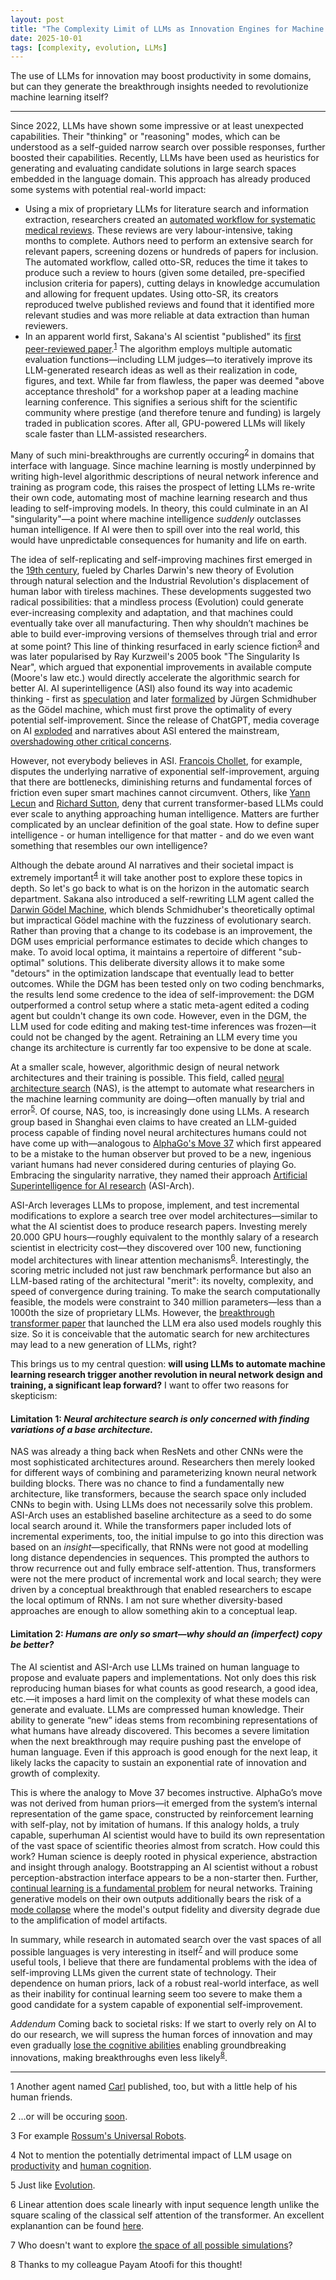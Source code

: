```yaml
---
layout: post
title: "The Complexity Limit of LLMs as Innovation Engines for Machine Learning - Can we find Move 37 for Neural Architecture Search?"
date: 2025-10-01
tags: [complexity, evolution, LLMs]
---
```


The use of LLMs for innovation may boost productivity in some domains, but can they generate the breakthrough insights needed to revolutionize machine learning itself?

---

Since 2022, LLMs have shown some impressive or at least unexpected capabilities. Their "thinking" or "reasoning" modes, which can be understood as a self-guided narrow search over possible responses, further boosted their capabilities. Recently, LLMs have been used as heuristics for generating and evaluating candidate solutions in large search spaces embedded in the language domain. This approach has already produced some systems with potential real-world impact:

- Using a mix of proprietary LLMs for literature search and information extraction, researchers created an [automated workflow for systematic medical reviews](https://www.medrxiv.org/content/10.1101/2025.06.13.25329541v2). These reviews are very labour-intensive, taking months to complete. Authors need to perform an extensive search for relevant papers, screening dozens or hundreds of papers for inclusion. The automated workflow, called otto-SR, reduces the time it takes to produce such a review to hours (given some detailed, pre-specified inclusion criteria for papers), cutting delays in knowledge accumulation and allowing for frequent updates. Using otto-SR, its creators reproduced twelve published reviews and found that it identified more relevant studies and was more reliable at data extraction than human reviewers.
- In an apparent world first, Sakana's AI scientist "published" its [first peer-reviewed paper](https://sakana.ai/ai-scientist-first-publication/).<sup>[1](#footnote-1)</sup> The algorithm employs multiple automatic evaluation functions—including LLM judges—to iteratively improve its LLM-generated research ideas as well as their realization in code, figures, and text. While far from flawless, the paper was deemed "above acceptance threshold" for a workshop paper at a leading machine learning conference. This signifies a serious shift for the scientific community where prestige (and therefore tenure and funding) is largely traded in publication scores. After all, GPU-powered LLMs will likely scale faster than LLM-assisted researchers.

Many of such mini-breakthroughs are currently occuring<sup>[2](#footnote-2)</sup> in domains that interface with language. Since machine learning is mostly underpinned by writing high-level algorithmic descriptions of neural network inference and training as program code, this raises the prospect of letting LLMs re-write their own code, automating most of machine learning research and thus leading to self-improving models. In theory, this could culminate in an AI "singularity"—a point where machine intelligence *suddenly* outclasses human intelligence. If AI were then to spill over into the real world, this would have unpredictable consequences for humanity and life on earth.

The idea of self-replicating and self-improving machines first emerged in the [19th century](https://arxiv.org/pdf/1806.01322), fueled by Charles Darwin's new theory of Evolution through natural selection and the Industrial Revolution's displacement of human labor with tireless machines. These developments suggested two radical possibilities: that a mindless process (Evolution) could generate ever-increasing complexity and adaptation, and that machines could eventually take over all manufacturing. Then why shouldn’t machines be able to build ever-improving versions of themselves through trial and error at some point? This line of thinking resurfaced in early science fiction<sup>[3](#footnote-3)</sup> and was later popularised by Ray Kurzweil's 2005 book "The Singularity Is Near", which argued that exponential improvements in available compute (Moore's law etc.) would directly accelerate the algorithmic search for better AI. AI superintelligence (ASI) also found its way into academic thinking - first as [speculation](https://doi.org/10.1016/S0065-2458(08)60418-0) and later [formalized](https://people.idsia.ch/~juergen/goedelmachine.html) by Jürgen Schmidhuber as the Gödel machine, which must first prove the optimality of every potential self-improvement. Since the release of ChatGPT, media coverage on AI [exploded](https://doi.org/10.1038/s41562-024-02026-z) and narratives about ASI entered the mainstream, [overshadowing other critical concerns](https://doi.org/10.1007/s10676-024-09758-6).

However, not everybody believes in ASI. [Francois Chollet](https://youtu.be/Bo8MY4JpiXE?t=115), for example, disputes the underlying narrative of exponential self-improvement, arguing that there are bottlenecks, diminishing returns and fundamental forces of friction even super smart machines cannot circumvent. Others, like [Yann Lecun](https://www.youtube.com/watch?v=4__gg83s_Do) and [Richard Sutton](https://www.youtube.com/watch?v=21EYKqUsPfg), deny that current transformer-based LLMs could ever scale to anything approaching human intelligence. Matters are further complicated by an unclear definition of the goal state. How to define super intelligence - or human intelligence for that matter - and do we even want something that resembles our own intelligence? 

Although the debate around AI narratives and their societal impact is extremely important<sup>[4](#footnote-4)</sup> it will take another post to explore these topics in depth. So let's go back to what is on the horizon in the automatic search department. Sakana also introduced a self-rewriting LLM agent called the [Darwin Gödel Machine](https://sakana.ai/dgm/), which blends Schmidhuber's theoretically optimal but impractical Gödel machine with the fuzziness of evolutionary search. Rather than proving that a change to its codebase is an improvement, the DGM uses empricial performance estimates to decide which changes to make. To avoid local optima, it maintains a repertoire of different "sub-optimal" solutions. This deliberate diversity allows it to make some "detours" in the optimization landscape that eventually lead to better outcomes. While the DGM has been tested only on two coding benchmarks, the results lend some credence to the idea of self-improvement: the DGM outperformed a control setup where a static meta-agent edited a coding agent but couldn't change its own code. However, even in the DGM, the LLM used for code editing and making test-time inferences was frozen—it could not be changed by the agent. Retraining an LLM every time you change its architecture is currently far too expensive to be done at scale.

At a smaller scale, however, algorithmic design of neural network architectures and their training is possible. This field, called [neural architecture search](https://www.jmlr.org/papers/v20/18-598.html) (NAS), is the attempt to automate what researchers in the machine learning community are doing—often manually by trial and error<sup>[5](#footnote-5)</sup>. Of course, NAS, too, is increasingly done using LLMs. A research group based in Shanghai even claims to have created an LLM-guided process capable of finding novel neural architectures humans could not have come up with—analogous to [AlphaGo's Move 37](https://youtu.be/WXuK6gekU1Y?t=2969) which first appeared to be a mistake to the human observer but proved to be a new, ingenious variant humans had never considered during centuries of playing Go. Embracing the singularity narrative, they named their approach [Artificial Superintelligence for AI research](https://arxiv.org/abs/2507.18074) (ASI-Arch). 

ASI-Arch leverages LLMs to propose, implement, and test incremental modifications to explore a search tree over model architectures—similar to what the AI scientist does to produce research papers. Investing merely 20.000 GPU hours—roughly equivalent to the monthly salary of a research scientist in electricity cost—they discovered over 100 new, functioning model architectures with linear attention mechanisms<sup>[6](#footnote-6)</sup>. Interestingly, the scoring metric included not just raw benchmark performance but also an LLM-based rating of the architectural "merit": its novelty, complexity, and speed of convergence during training. To make the search computationally feasible, the models were constraint to 340 million parameters—less than a 1000th the size of proprietary LLMs. However, the [breakthrough transformer paper](https://proceedings.neurips.cc/paper_files/paper/2017/file/3f5ee243547dee91fbd053c1c4a845aa-Paper.pdf) that launched the LLM era also used models roughly this size. So it is conceivable that the automatic search for new architectures may lead to a new generation of LLMs, right? 

This brings us to my central question: **will using LLMs to automate machine learning research trigger another revolution in neural network design and training, a significant leap forward?** I want to offer two reasons for skepticism:

#### Limitation 1: *Neural architecture search is only concerned with finding variations of a base architecture.* 

NAS was already a thing back when ResNets and other CNNs were the most sophisticated architectures around. Researchers then merely looked for different ways of combining and parameterizing known neural network building blocks. There was no chance to find a fundamentally new architecture, like transformers, because the search space only included CNNs to begin with. Using LLMs does not necessarily solve this problem. ASI-Arch uses an established baseline architecture as a seed to do some local search around it. While the transformers paper included lots of incremental experiments, too, the initial impulse to go into this direction was based on an *insight*—specifically, that RNNs were not good at modelling long distance dependencies in sequences. This prompted the authors to throw recurrence out and fully embrace self-attention. Thus, transformers were not the mere product of incremental work and local search; they were driven by a conceptual breakthrough that enabled researchers to escape the local optimum of RNNs. I am not sure whether diversity-based approaches are enough to allow something akin to a conceptual leap.

#### Limitation 2: *Humans are only so smart—why should an (imperfect) copy be better?* 

The AI scientist and ASI-Arch use LLMs trained on human language to propose and evaluate papers and implementations. Not only does this risk reproducing human biases for what counts as good research, a good idea, etc.—it imposes a hard limit on the complexity of what these models can generate and evaluate. LLMs are compressed human knowledge. Their ability to generate “new” ideas stems from recombining representations of what humans have already discovered. This becomes a severe limitation when the next breakthrough may require pushing past the envelope of human language. Even if this approach is good enough for the next leap, it likely lacks the capacity to sustain an exponential rate of innovation and growth of complexity.

This is where the analogy to Move 37 becomes instructive. AlphaGo’s move was not derived from human priors—it emerged from the system’s internal representation of the game space, constructed by reinforcement learning with self-play, not by imitation of humans. If this analogy holds, a truly capable, superhuman AI scientist would have to build its own representation of the vast space of scientific theories almost from scratch. How could this work? Human science is deeply rooted in physical experience, abstraction and insight through analogy. Bootstrapping an AI scientist without a robust perception-abstraction interface appears to be a non-starter then. Further, [continual learning is a fundamental problem](https://doi.org/10.1038/s41586-024-07711-7) for neural networks. Training generative models on their own outputs additionally bears the risk of a [mode collapse](https://arxiv.org/abs/2311.16822) where the model's output fidelity and diversity degrade due to the amplification of model artifacts.

In summary, while research in automated search over the vast spaces of all possible languages is very interesting in itself<sup>[7](#footnote-7)</sup> and will produce some useful tools, I believe that there are fundamental problems with the idea of self-improving LLMs given the current state of technology. Their dependence on human priors, lack of a robust real-world interface, as well as their inability for continual learning seem too severe to make them a good candidate for a system capable of exponential self-improvement.

*Addendum* Coming back to societal risks: If we start to overly rely on AI to do our research, we will supress the human forces of innovation and may even gradually [lose the cognitive abilities](https://www.youtube.com/watch?v=SSBLQyi16CY&t=2738s) enabling groundbreaking innovations, making breakthroughs even less likely<sup>[8](#footnote-8)</sup>.

---

<a id="footnote-1">1</a> Another agent named [Carl](https://www.autoscience.ai/blog/meet-carl-the-first-ai-system-to-produce-academically-peer-reviewed-research) published, too, but with a little help of his human friends.

<a id="footnote-2">2</a> ...or will be occuring [soon](https://www.theguardian.com/technology/2025/jul/26/competition-shows-humans-are-still-better-than-ai-at-coding-just).

<a id="footnote-3">3</a> For example [Rossum's Universal Robots](https://en.wikipedia.org/wiki/R.U.R.).

<a id="footnote-4">4</a> Not to mention the potentially detrimental impact of LLM usage on [productivity](https://arxiv.org/abs/2507.09089) and [human cognition](https://arxiv.org/abs/2506.08872).

<a id="footnote-5">5</a> Just like [Evolution](https://arxiv.org/abs/2205.10320).

<a id="footnote-6">6</a> Linear attention does scale linearly with input sequence length unlike the square scaling of the classical self attention of the transformer. An excellent explanantion can be found [here](https://proceedings.neurips.cc/paper_files/paper/2024/file/e618724ac897c6cf3fbfb273f8695d67-Paper-Conference.pdf).

<a id="footnote-7">7</a> Who doesn't want to explore [the space of all possible simulations](https://sakana.ai/asal/)?

<a id="footnote-8">8</a> Thanks to my colleague Payam Atoofi for this thought!

